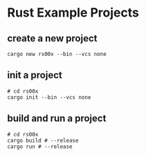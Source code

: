 # Rust Example Projects

## create a new project

```shell
cargo new rs00x --bin --vcs none
```

## init a project

```shell
# cd rs00x
cargo init --bin --vcs none
```
## build and run a project

```shell
# cd rs00x
cargo build # --release
cargo run # --release
```